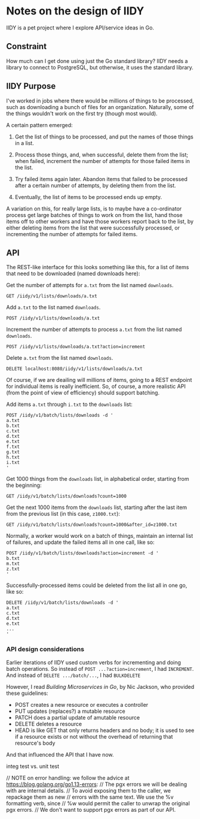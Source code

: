 # Notes on the design of IIDY

IIDY is a pet project where I explore API/service ideas in Go.

## Constraint

How much can I get done using just the Go standard library?
IIDY needs a library to connect to PostgreSQL, but otherwise,
it uses the standard library.

## IIDY Purpose

I've worked in jobs where there would be millions of things to
be processed, such as downloading a bunch of files for an organization.
Naturally, some of the things wouldn't work on the first try (though
most would).

A certain pattern emerged:

1) Get the list of things to be processed, and put the names of those
things in a list.

2) Process those things, and, when successful, delete them from the list;
when failed, increment the number of attempts for those failed items
in the list.

3) Try failed items again later. Abandon items that failed to be
processed after a certain number of attempts, by deleting them
from the list.

4) Eventually, the list of items to be processed ends up empty.

A variation on this, for really large lists, is to maybe have a co-ordinator
process get large batches of things to work on from the list, hand
those items off to other workers and have those workers report back
to the list, by either deleting items from the list that were
successfully processed, or incrementing the number of attempts
for failed items.

## API

The REST-like interface for this looks something like this, for
a list of items that need to be downloaded (named downloads here):

Get the number of attempts for `a.txt` from the list named `downloads`.

```
GET /iidy/v1/lists/downloads/a.txt
```

Add `a.txt` to the list named `downloads`.

```
POST /iidy/v1/lists/downloads/a.txt
```

Increment the number of attempts to process `a.txt` from the list named `downloads`.

```
POST /iidy/v1/lists/downloads/a.txt?action=increment
```

Delete `a.txt` from the list named `downloads`.

```
DELETE localhost:8080/iidy/v1/lists/downloads/a.txt
```

Of course, if we are deailing will millions of items, going to a REST endpoint
for individual items is really inefficient. So, of course, a more realistic
API (from the point of view of efficiency) should support batching.

Add items `a.txt` through `i.txt` to the `downloads` list:

```
POST /iidy/v1/batch/lists/downloads -d '
a.txt
b.txt
c.txt
d.txt
e.txt
f.txt
g.txt
h.txt
i.txt
'
```

Get 1000 things from the `downloads` list, in alphabetical order,
starting from the beginning:

```
GET /iidy/v1/batch/lists/downloads?count=1000
```

Get the next 1000 items from the `downloads` list, starting after
the last item from the previous list (in this case, `z1000.txt`):

```
GET /iidy/v1/batch/lists/downloads?count=1000&after_id=z1000.txt
```

Normally, a worker would work on a batch of things, maintain an internal
list of failures, and update the failed items all in one call, like so:

```
POST /iidy/v1/batch/lists/downloads?action=increment -d '
b.txt
m.txt
z.txt
'
```

Successfully-processed items could be deleted from the list all
in one go, like so:

```
DELETE /iidy/v1/batch/lists/downloads -d '
a.txt
c.txt
d.txt
e.txt
...
'
```

### API design considerations

Earlier iterations of IIDY used custom verbs for incrementing and doing
batch operations. So instead of `POST ...?action=increment`, I had
`INCREMENT`. And instead of `DELETE .../batch/...`, I had `BULKDELETE`

However, I read
_Building Microservices in Go_, by Nic Jackson, who provided these guidelines:

 - POST creates a new resource or executes a controller
 - PUT updates (replaces?) a mutable resource
 - PATCH does a partial update of amutable resource
 - DELETE deletes a resource
 - HEAD is like GET that only returns headers and no body; it is used to see if a resource exists or not without the overhead of returning that resource's body

And that influenced the API that I have now.

integ test vs. unit test

// NOTE on error handling: we follow the advice at https://blog.golang.org/go1.13-errors:
// The pgx errors we will be dealing with are internal details.
// To avoid exposing them to the caller, we repackage them as new
// errors with the same text. We use the %v formatting verb, since
// %w would permit the caller to unwrap the original pgx errors.
// We don't want to support pgx errors as part of our API.

